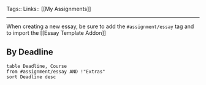Tags:: 
Links:: [[My Assignments]]
___

When creating a new essay, be sure to add the `#assignment/essay` tag and to import the [[Essay Template Addon]]
## By Deadline
```dataview
table Deadline, Course
from #assignment/essay AND !"Extras"
sort Deadline desc
```